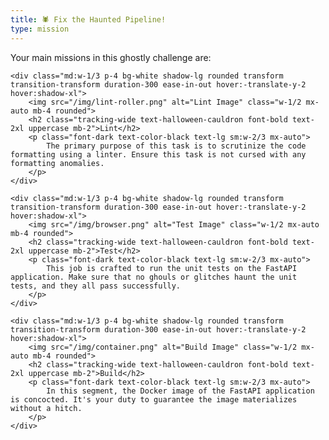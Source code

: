 ```yaml
---
title: 🕷 Fix the Haunted Pipeline!
type: mission
---
```


<p class="text-center text-xl mb-8">Your main missions in this ghostly challenge are:</p>

<div class="flex flex-col md:flex-row space-y-4 md:space-y-0 md:space-x-4">

    <div class="md:w-1/3 p-4 bg-white shadow-lg rounded transform transition-transform duration-300 ease-in-out hover:-translate-y-2 hover:shadow-xl">
        <img src="/img/lint-roller.png" alt="Lint Image" class="w-1/2 mx-auto mb-4 rounded">
        <h2 class="tracking-wide text-halloween-cauldron font-bold text-2xl uppercase mb-2">Lint</h2>
        <p class="font-dark text-color-black text-lg sm:w-2/3 mx-auto">
            The primary purpose of this task is to scrutinize the code formatting using a linter. Ensure this task is not cursed with any formatting anomalies.
        </p>
    </div>

    <div class="md:w-1/3 p-4 bg-white shadow-lg rounded transform transition-transform duration-300 ease-in-out hover:-translate-y-2 hover:shadow-xl">
        <img src="/img/browser.png" alt="Test Image" class="w-1/2 mx-auto mb-4 rounded">
        <h2 class="tracking-wide text-halloween-cauldron font-bold text-2xl uppercase mb-2">Test</h2>
        <p class="font-dark text-color-black text-lg sm:w-2/3 mx-auto">
            This job is crafted to run the unit tests on the FastAPI application. Make sure that no ghouls or glitches haunt the unit tests, and they all pass successfully.
        </p>
    </div>

    <div class="md:w-1/3 p-4 bg-white shadow-lg rounded transform transition-transform duration-300 ease-in-out hover:-translate-y-2 hover:shadow-xl">
        <img src="/img/container.png" alt="Build Image" class="w-1/2 mx-auto mb-4 rounded">
        <h2 class="tracking-wide text-halloween-cauldron font-bold text-2xl uppercase mb-2">Build</h2>
        <p class="font-dark text-color-black text-lg sm:w-2/3 mx-auto">
            In this segment, the Docker image of the FastAPI application is concocted. It's your duty to guarantee the image materializes without a hitch.
        </p>
    </div>

</div>
